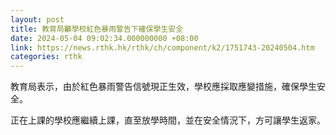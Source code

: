 ```yaml
---
layout: post
title: 教育局籲學校紅色暴雨警告下確保學生安全
date: 2024-05-04 09:02:34.000000000 +08:00
link: https://news.rthk.hk/rthk/ch/component/k2/1751743-20240504.htm
categories: rthk
---
```


教育局表示，由於紅色暴雨警告信號現正生效，學校應採取應變措施，確保學生安全。

正在上課的學校應繼續上課，直至放學時間，並在安全情況下，方可讓學生返家。
